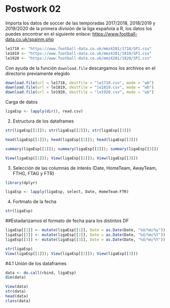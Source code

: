 # Postwork 02

Importa los datos de soccer de las temporadas 2017/2018, 2018/2019 y 2019/2020 de la primera división de la liga española a R, los datos los puedes encontrar en el siguiente enlace: https://www.football-data.co.uk/spainm.php 

```R
le1718 <- "https://www.football-data.co.uk/mmz4281/1718/SP1.csv"
le1819 <- "https://www.football-data.co.uk/mmz4281/1819/SP1.csv"
le1920 <- "https://www.football-data.co.uk/mmz4281/1920/SP1.csv"
```

Con ayuda de la función `download.file` descargamos los archivos en el directorio previamente elegido

```R
download.file(url = le1718, destfile = "le1718.csv", mode = "wb")
download.file(url = le1819, destfile = "le1819.csv", mode = "wb")
download.file(url = le1920, destfile = "le1920.csv", mode = "wb")
```

Carga de datos
```R
ligaEsp <- lapply(dir(), read.csv)
```

2. Estructura de los dataframes

```R
str(ligaEsp[[1]]); str(ligaEsp[[2]]); str(ligaEsp[[3]])

head(ligaEsp[[1]]); head(ligaEsp[[2]]); head(ligaEsp[[3]])

summary(ligaEsp[[1]]); summary(ligaEsp[[2]]); summary(ligaEsp[[3]])

View(ligaEsp[[1]]); View(ligaEsp[[2]]); View(ligaEsp[[3]])
```

3. Selección de las columnas de interés (Date, HomeTeam, AwayTeam, FTHG, FTAG y FTR)

```R
library(dplyr)

ligaEsp <- lapply(ligaEsp, select, Date, HomeTeam:FTR)
```

4. Fortmato de la fecha

```R
str(ligaEsp)
```

##Estadarizamos el formato de fecha para los distintos DF

```R
ligaEsp[[1]] <- mutate(ligaEsp[[1]], Date = as.Date(Date, "%d/%m/%y"))
ligaEsp[[2]] <- mutate(ligaEsp[[2]], Date = as.Date(Date, "%d/%m/%Y"))
ligaEsp[[3]] <- mutate(ligaEsp[[3]], Date = as.Date(Date, "%d/%m/%Y"))

str(ligaEsp)
View(ligaEsp[[1]]); View(ligaEsp[[2]]); View(ligaEsp[[3]])
```

#4.1 Unión de los dataframes

```R
data <- do.call(rbind, ligaEsp)
dim(data)

View(data)
str(data)
head(data)
class(data)
``` 
